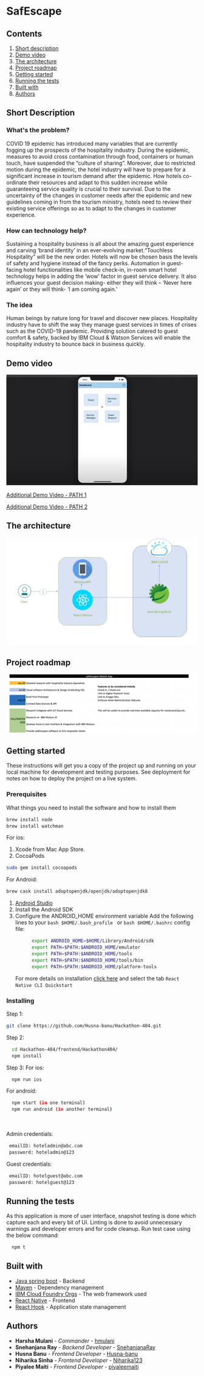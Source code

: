 # SafEscape

## Contents

1. [Short description](#short-description)
1. [Demo video](#demo-video)
1. [The architecture](#the-architecture)
1. [Project roadmap](#project-roadmap)
1. [Getting started](#getting-started)
1. [Running the tests](#running-the-tests)
1. [Built with](#built-with)
1. [Authors](#authors)

## Short Description

### What's the problem?

COVID 19 epidemic has introduced many variables that are currently fogging up the prospects of the hospitality industry. During the epidemic, measures to avoid cross contamination through food, containers or human touch, have suspended the “culture of sharing”. Moreover, due to restricted motion during the epidemic, the hotel industry will have to prepare for a significant increase in tourism demand after the epidemic. How hotels co-ordinate their resources and adapt to this sudden increase while guaranteeing service quality is crucial to their survival. 
Due to the uncertainty of the changes in customer needs after the epidemic and new guidelines coming in from the tourism ministry, hotels need to review their existing service offerings so as to adapt to the changes in customer experience.


### How can technology help?

Sustaining a hospitality business is all about the amazing guest experience and carving ‘brand identity’ in an ever-evolving market.“Touchless Hospitality” will be the new order. Hotels will now be chosen basis the levels of safety and hygiene instead of the fancy perks. 
Automation in guest-facing hotel functionalities like mobile check-in, in-room smart hotel technology helps in adding the ‘wow’ factor in guest service delivery. It also influences your guest decision making- either they will think – ‘Never here again’ or they will think- ‘I am coming again.’


### The idea

Human beings by nature long for travel and discover new places. Hospitality industry have to shift the way they manage guest services in times of crises such as the COVID-19 pandemic. Providing solution catered to guest comfort & safety, backed by IBM Cloud & Watson Services will enable the hospitality industry to bounce back in business quickly.

## Demo video

[![Watch the video](safEscapes.png)](https://youtu.be/3MwBVaBcWXY)

[Additional Demo Video - PATH 1](https://youtu.be/hysV_vf1-30)

[Additional Demo Video - PATH 2](https://youtu.be/Clw-TggCs3o) 

## The architecture
![Architect](Architect.jpg)

## Project roadmap

![Roadmap](roadmap.png)

## Getting started

These instructions will get you a copy of the project up and running on your local machine for development and testing purposes. See deployment for notes on how to deploy the project on a live system.

### Prerequisites

What things you need to install the software and how to install them

```bash
brew install node
brew install watchman
```
For ios:
 1. Xcode from Mac App Store.
 1. CocoaPods
```bash
sudo gem install cocoapods
```
For Android:
```bash
brew cask install adoptopenjdk/openjdk/adoptopenjdk8
```
1. [Android Studio](https://developer.android.com/studio/index.html)
1. Install the Android SDK
1. Configure the ANDROID_HOME environment variable
    Add the following lines to your ```bash $HOME/.bash_profile ``` or ```bash $HOME/.bashrc``` config file:
    ```bash
          export ANDROID_HOME=$HOME/Library/Android/sdk
          export PATH=$PATH:$ANDROID_HOME/emulator
          export PATH=$PATH:$ANDROID_HOME/tools
          export PATH=$PATH:$ANDROID_HOME/tools/bin
          export PATH=$PATH:$ANDROID_HOME/platform-tools
      ```
   For more details on installation [click here](https://reactnative.dev/docs/environment-setup) and select the tab `React Native CLI Quickstart`

### Installing

Step 1:

```bash
git clone https://github.com/Husna-banu/Hackathon-404.git
```
Step 2:
```bash
  cd Hackathon-404/frontend/Hackathon404/
  npm install
```
Step 3:
For ios:
```bash
  npm run ios
```
For android:
```bash
  npm start (in one terminal)
  npm run android (in another terminal)
  
  
```
Admin credentials:
```bash
 emailID: hoteladmin@abc.com
 password: hoteladmin@123
 ```
Guest credentials:
```bash
 emailID: hotelguest@abc.com
 password: hotelguest@123
 ```
## Running the tests

As this application is more of user interface, snapshot testing is done which capture each and every bit of UI.
Linting is done to avoid unnecessary warnings and developer errors and for code cleanup. 
Run test case using the below command:

```bash 
  npm t 
```

## Built with

* [Java spring boot](https://spring.io/guides/gs/spring-boot/) - Backend
* [Maven](https://maven.apache.org/) - Dependency management
* [IBM Cloud Foundry Orgs](https://cloud.ibm.com/catalog?search=cloud%20foundary#search_results) - The web framework used
* [React Native](https://reactnative.dev/) - Frontend
* [React Hook](https://reactjs.org/docs/hooks-intro.html) - Application state management


## Authors

* **Harsha Mulani** - *Commander* - [hmulani](https://github.com/hmulani)
* **Snehanjana Ray** - *Backend Developer* - [SnehanjanaRay](https://github.com/SnehanjanaRay)
* **Husna Banu** - *Frontend Developer* - [Husna-banu](https://github.com/Husna-banu)
* **Niharika Sinha** - *Frontend Developer* - [Niharika123](https://github.com/Niharika123)
* **Piyalee Maiti** - *Frontend Developer* - [piyaleemaiti](https://github.com/piyaleemaiti)

